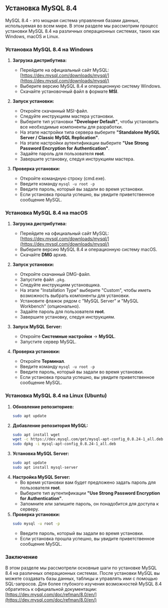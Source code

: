 ## Установка MySQL 8.4

MySQL 8.4  - это мощная система управления базами данных, используемая во всем мире. В этом разделе мы рассмотрим процесс установки MySQL 8.4 на различных операционных системах, таких как Windows, macOS и Linux.

### Установка MySQL 8.4 на Windows

1. **Загрузка дистрибутива:**
    - Перейдите на официальный сайт MySQL: [https://dev.mysql.com/downloads/mysql/](https://dev.mysql.com/downloads/mysql/)
    - Выберите версию MySQL 8.4  и операционную систему Windows.
    - Скачайте установочный файл в формате **MSI**.

2. **Запуск установки:**
    - Откройте скачанный MSI-файл.
    - Следуйте инструкциям мастера установки.
    - Выберите тип установки **"Developer Default"**, чтобы установить все необходимые компоненты для разработки.
    - На этапе настройки типа сервера выберите **"Standalone MySQL Server / Classic MySQL Replication"**.
    - На этапе настройки аутентификации выберите **"Use Strong Password Encryption for Authentication"**.
    - Задайте пароль для пользователя **root**. 
    - Завершите установку, следуя инструкциям мастера.

3. **Проверка установки:**
    - Откройте командную строку (cmd.exe).
    - Введите команду `mysql -u root -p`
    - Введите пароль, который вы задали во время установки.
    - Если установка прошла успешно, вы увидите приветственное сообщение MySQL.

### Установка MySQL 8.4 на macOS

1. **Загрузка дистрибутива:**
    - Перейдите на официальный сайт MySQL: [https://dev.mysql.com/downloads/mysql/](https://dev.mysql.com/downloads/mysql/)
    - Выберите версию MySQL 8.4 и операционную систему macOS. 
    - Скачайте **DMG** архив.

2. **Запуск установки:**
    - Откройте скачанный DMG-файл.
    - Запустите файл `.pkg`.
    - Следуйте инструкциям установщика.
    - На этапе "Installation Type" выберите "Custom", чтобы иметь возможность выбрать компоненты для установки.
    - Установите флажок рядом с "MySQL Server" и "MySQL Workbench" (опционально).
    - Задайте пароль для пользователя **root**.
    - Завершите установку, следуя инструкциям.

3. **Запуск MySQL Server:**
    - Откройте **Системные настройки** -> **MySQL**.
    - Запустите сервер MySQL.

4. **Проверка установки:**
    - Откройте **Терминал**.
    - Введите команду `mysql -u root -p`
    - Введите пароль, который вы задали во время установки.
    - Если установка прошла успешно, вы увидите приветственное сообщение MySQL.

### Установка MySQL 8.4 на Linux (Ubuntu)

1. **Обновление репозиториев:**
    ```bash
    sudo apt update
    ```
2. **Добавление репозитория MySQL:**
    ```bash
    sudo apt install wget
    wget -c https://dev.mysql.com/get/mysql-apt-config_0.8.24-1_all.deb
    sudo dpkg -i mysql-apt-config_0.8.24-1_all.deb
    ```
3. **Установка MySQL Server:**
    ```bash
    sudo apt update
    sudo apt install mysql-server
    ```
4. **Настройка MySQL Server:**
    - Во время установки вам будет предложено задать пароль для пользователя **root**.
    - Выберите тип аутентификации **"Use Strong Password Encryption for Authentication"**.
    - Запомните или запишите пароль, он понадобится для доступа к серверу.
5. **Проверка установки:**
    ```bash
    sudo mysql -u root -p
    ```
    - Введите пароль, который вы задали во время установки.
    - Если установка прошла успешно, вы увидите приветственное сообщение MySQL.

### Заключение

В этом разделе мы рассмотрели основные шаги по установке MySQL 8.4 на различных операционных системах. После установки MySQL вы можете создавать базы данных, таблицы и управлять ими с помощью SQL-запросов.  Для более глубокого изучения возможностей MySQL 8.4 обратитесь к официальной документации: [https://dev.mysql.com/doc/refman/8.0/en/](https://dev.mysql.com/doc/refman/8.0/en/) 
